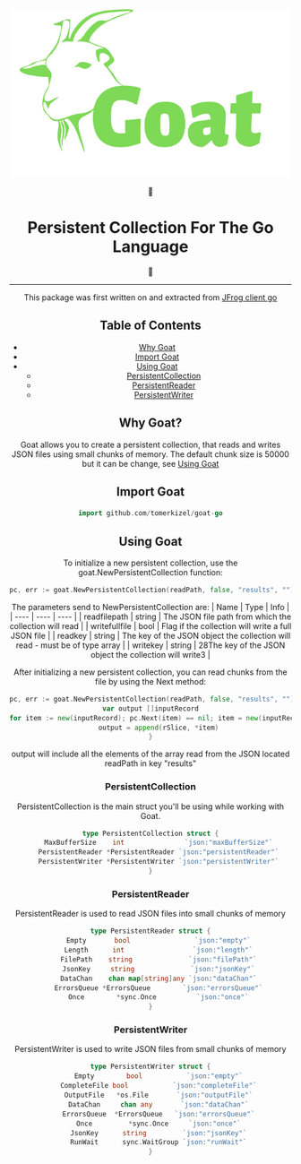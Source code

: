 <dic align="center">
  <img src="./Goat-logo.png" alt="Goat" title="Goat" height="300px" />
</div>

<div align="center">

:goat:
# Persistent Collection For The Go Language
:goat:

</div>

---

<h7 align="center"> This package was first written on and extracted from <a href="https://github.com/jfrog/jfrog-client-go">JFrog client go</a></h3>

## Table of Contents
 - [Why Goat](#why-goat)
 - [Import Goat](#import-goat)
 - [Using Goat](#using-goat)
    - [PersistentCollection](#persistentcollection)
    - [PersistentReader](#persistentreader)
    - [PersistentWriter](#persistentwriter)

## Why Goat?
Goat allows you to create a persistent collection, that reads and writes JSON files using small chunks of memory.
The default chunk size is 50000 but it can be change, see [Using Goat](#using-goat)

## Import Goat

```go
import github.com/tomerkizel/goat-go
```

## Using Goat

To initialize a new persistent collection, use the goat.NewPersistentCollection function:
```go
pc, err := goat.NewPersistentCollection(readPath, false, "results", "")
```
The parameters send to NewPersistentCollection are:
| Name | Type | Info |
| ---- | ---- | ---- |
| readfilepath | string | The JSON file path from which the collection will read |
| writefullfile | bool | Flag if the collection will write a full JSON file |
| readkey | string | The key of the JSON object the collection will read - must be of type array |
| writekey | string | 28The key of the JSON object the collection will write3 |

After initializing a new persistent collection, you can read chunks from the file by using the Next method:
```go
pc, err := goat.NewPersistentCollection(readPath, false, "results", "")	
var output []inputRecord
for item := new(inputRecord); pc.Next(item) == nil; item = new(inputRecord) {
	output = append(rSlice, *item)
}
```
output will include all the elements of the array read from the JSON located readPath in key "results"

### PersistentCollection
PersistentCollection is the main struct you'll be using while working with Goat.

```go
type PersistentCollection struct {
	MaxBufferSize    int               `json:"maxBufferSize"`
	PersistentReader *PersistentReader `json:"persistentReader"`
	PersistentWriter *PersistentWriter `json:"persistentWriter"`
}
```

### PersistentReader
PersistentReader is used to read JSON files into small chunks of memory

```go
type PersistentReader struct {
	Empty       bool                `json:"empty"`
	Length      int                 `json:"length"`
	FilePath    string              `json:"filePath"`
	JsonKey     string              `json:"jsonKey"`
	DataChan    chan map[string]any `json:"dataChan"`
	ErrorsQueue *ErrorsQueue        `json:"errorsQueue"`
	Once        *sync.Once          `json:"once"`
}
```

### PersistentWriter
PersistentWriter is used to write JSON files from small chunks of memory

```go
type PersistentWriter struct {
	Empty        bool           `json:"empty"`
	CompleteFile bool           `json:"completeFile"`
	OutputFile   *os.File       `json:"outputFile"`
	DataChan     chan any       `json:"dataChan"`
	ErrorsQueue  *ErrorsQueue   `json:"errorsQueue"`
	Once         *sync.Once     `json:"once"`
	JsonKey      string         `json:"jsonKey"`
	RunWait      sync.WaitGroup `json:"runWait"`
}
```